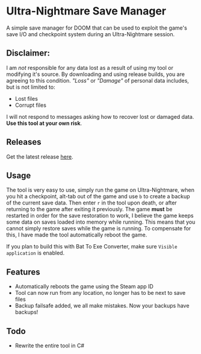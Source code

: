 # Ultra-Nightmare Save Manager

A simple save manager for DOOM that can be used to exploit the game's save I/O and checkpoint
system during an Ultra-Nightmare session.

## Disclaimer:

I am _not_ responsible for any data lost as a result of using my tool or modifying it's source. By downloading and using release builds, you are agreeing to this condition. _"Loss"_ or _"Damage"_ of personal data includes, but is not limited to:

- Lost files
- Corrupt files

I will not respond to messages asking how to recover lost or damaged data. **Use this tool at your own risk**.

## Releases

Get the latest release [here](https://github.com/MrMendelli/Ultra-Nightmare-Save-Manager/releases/latest).

## Usage

The tool is very easy to use, simply run the game on Ultra-Nightmare, when you hit a checkpoint,
alt-tab out of the game and use `b` to create a backup of the current save data. Then enter `r`
in the tool upon death, or after returning to the game after exiting it previously. The game **must**
be restarted in order for the save restoration to work, I believe the game keeps some data on saves
loaded into memory while running. This means that you cannot simply restore saves while the game is
running. To compensate for this, I have made the tool automatically reboot the game.

If you plan to build this with Bat To Exe Converter, make sure `Visible application` is enabled.

## Features

- Automatically reboots the game using the Steam app ID
- Tool can now run from any location, no longer has to be next to save files
- Backup failsafe added, we all make mistakes. Now your backups have backups!

## Todo

- Rewrite the entire tool in C#

